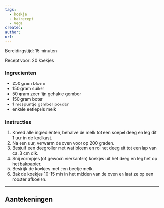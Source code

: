 ```yaml
---
tags:
  - koekje
  - bakrecept
  - vega
created: 
author: 
url:
---
```

Bereidingstijd: 15 minuten

Recept voor: 20 koekjes

### Ingredienten

- 250 gram bloem
- 150 gram suiker
- 50 gram zeer fijn gehakte gember
- 150 gram boter
- 1 mespuntje gember poeder
- enkele eetlepels melk

### Instructies

1. Kneed alle ingrediënten, behalve de melk tot een soepel deeg en leg dit 1 uur in de koelkast.
2. Na een uur, verwarm de oven voor op 200 graden. 
3. Bestuif een deegroller met wat bloem en rol het deeg uit tot een lap van ca. 3 cm dik. 
4. Snij vormpjes (of gewoon vierkanten) koekjes uit het deeg en leg het op het bakpapier.
5. Bestrijk de koekjes met een beetje melk. 
6. Bak de koekjes 10-15 min in het midden van de oven en laat ze op een rooster afkoelen.

-----

## Aantekeningen
